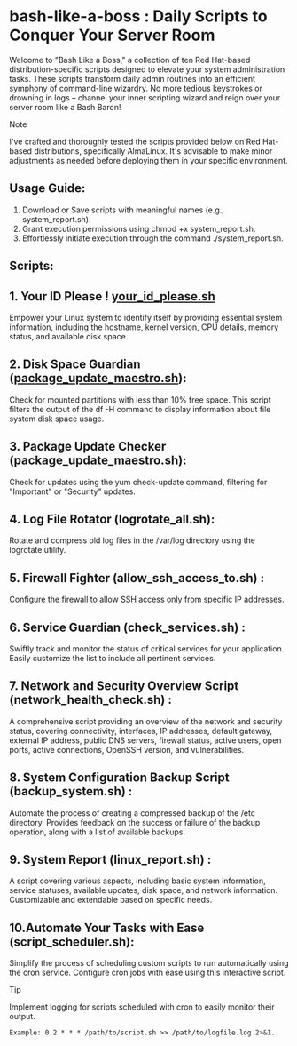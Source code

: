 # bash-like-a-boss : Daily Scripts to Conquer Your Server Room

Welcome to "Bash Like a Boss," a collection of ten Red Hat-based distribution-specific scripts designed to elevate your system administration tasks. These scripts transform daily admin routines into an efficient symphony of command-line wizardry. No more tedious keystrokes or drowning in logs – channel your inner scripting wizard and reign over your server room like a Bash Baron!

> [!NOTE]
> I've crafted and thoroughly tested the scripts provided below on Red Hat-based distributions, specifically AlmaLinux. It's advisable to make minor adjustments as needed before deploying them in your specific environment.

## Usage Guide:

1. Download or Save scripts with meaningful names (e.g., system_report.sh).
2. Grant execution permissions using chmod +x system_report.sh.
3. Effortlessly initiate execution through the command ./system_report.sh.
   
## Scripts:

## 1.  Your ID Please ! [your_id_please.sh](your_id_please.sh)
Empower your Linux system to identify itself by providing essential system information, including the hostname, kernel version, CPU details, memory status, and available disk space.

## 2. Disk Space Guardian ([package_update_maestro.sh](package_update_maestro.sh)):
Check for mounted partitions with less than 10% free space. This script filters the output of the df -H command to display information about file system disk space usage.

##  3. Package Update Checker (package_update_maestro.sh):
Check for updates using the yum check-update command, filtering for "Important" or "Security" updates.

## 4. Log File Rotator (logrotate_all.sh):
Rotate and compress old log files in the /var/log directory using the logrotate utility.

## 5. Firewall Fighter (allow_ssh_access_to.sh) :
Configure the firewall to allow SSH access only from specific IP addresses.

## 6. Service Guardian (check_services.sh) :
Swiftly track and monitor the status of critical services for your application. Easily customize the list to include all pertinent services.

## 7. Network and Security Overview Script (network_health_check.sh) :
A comprehensive script providing an overview of the network and security status, covering connectivity, interfaces, IP addresses, default gateway, external IP address, public DNS servers, firewall status, active users, open ports, active connections, OpenSSH version, and vulnerabilities.

## 8. System Configuration Backup Script (backup_system.sh) :
Automate the process of creating a compressed backup of the /etc directory. Provides feedback on the success or failure of the backup operation, along with a list of available backups.

## 9. System Report (linux_report.sh) :
A script covering various aspects, including basic system information, service statuses, available updates, disk space, and network information. Customizable and extendable based on specific needs.

## 10.Automate Your Tasks with Ease (script_scheduler.sh):
Simplify the process of scheduling custom scripts to run automatically using the cron service. Configure cron jobs with ease using this interactive script.

>[!TIP] 
> Implement logging for scripts scheduled with cron to easily monitor their output.
>```
> Example: 0 2 * * * /path/to/script.sh >> /path/to/logfile.log 2>&1.
>```
